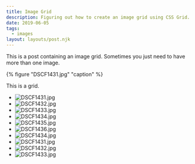 ```yaml
---
title: Image Grid
description: Figuring out how to create an image grid using CSS Grid.
date: 2019-06-05
tags:
  - images
layout: layouts/post.njk
---
```


This is a post containing an image grid. Sometimes you just need to have more than one image.

{% figure "DSCF1431.jpg" "caption" %}

This is a grid.

<div class="gallery">

* ![DSCF1431.jpg](/img/DSCF1431.jpg)
* ![DSCF1432.jpg](/img/DSCF1432.jpg)
* ![DSCF1433.jpg](/img/DSCF1433.jpg)
* ![DSCF1434.jpg](/img/DSCF1434.jpg)
* ![DSCF1435.jpg](/img/DSCF1435.jpg)
* ![DSCF1436.jpg](/img/DSCF1436.jpg)
* ![DSCF1434.jpg](/img/DSCF1434.jpg)
* ![DSCF1431.jpg](/img/DSCF1431.jpg)
* ![DSCF1432.jpg](/img/DSCF1432.jpg)
* ![DSCF1433.jpg](/img/DSCF1433.jpg)


</div>
